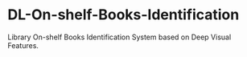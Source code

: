 # DL-On-shelf-Books-Identification
Library On-shelf Books Identification System based on Deep Visual Features.
